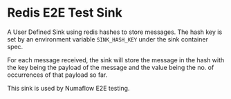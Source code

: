 # Redis E2E Test Sink
A User Defined Sink using redis hashes to store messages.
The hash key is set by an environment variable `SINK_HASH_KEY` under the sink container spec.

For each message received, the sink will store the message in the hash with the key being the payload of the message
and the value being the no. of occurrences of that payload so far.

This sink is used by Numaflow E2E testing.


